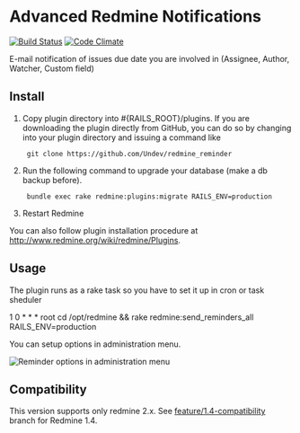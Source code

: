 # Advanced Redmine Notifications

[![Build Status](https://travis-ci.org/Undev/redmine_reminder.png)](https://travis-ci.org/Undev/redmine_reminder)
[![Code Climate](https://codeclimate.com/github/Undev/redmine_reminder.png)](https://codeclimate.com/github/Undev/redmine_reminder)

E-mail notification of issues due date you are involved in (Assignee, Author, Watcher, Custom field)

## Install

1. Copy plugin directory into #{RAILS_ROOT}/plugins.
If you are downloading the plugin directly from GitHub,
you can do so by changing into your plugin directory and issuing a command like

        git clone https://github.com/Undev/redmine_reminder

2. Run the following command to upgrade your database (make a db backup before).

        bundle exec rake redmine:plugins:migrate RAILS_ENV=production

3. Restart Redmine

You can also follow plugin installation procedure at http://www.redmine.org/wiki/redmine/Plugins.

## Usage

The plugin runs as a rake task so you have to set it up in cron or task sheduler

1 0 * * *       root    cd /opt/redmine && rake redmine:send_reminders_all RAILS_ENV=production

You can setup options in administration menu.

![Reminder options in administration menu](https://raw.github.com/Undev/redmine_reminder/master/screenshot.png)

## Compatibility

This version supports only redmine 2.x. See [feature/1.4-compatibility](https://github.com/Undev/redmine_reminder/tree/feature/1.4-compatibility) branch for Redmine 1.4.
